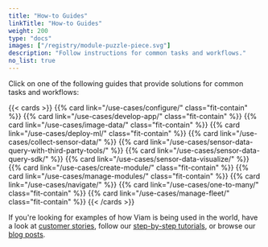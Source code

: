 ```yaml
---
title: "How-to Guides"
linkTitle: "How-to Guides"
weight: 200
type: "docs"
images: ["/registry/module-puzzle-piece.svg"]
description: "Follow instructions for common tasks and workflows."
no_list: true
---
```


Click on one of the following guides that provide solutions for common tasks and workflows:

{{< cards >}}
{{% card link="/use-cases/configure/" class="fit-contain" %}}
{{% card link="/use-cases/develop-app/" class="fit-contain" %}}
{{% card link="/use-cases/image-data/" class="fit-contain" %}}
{{% card link="/use-cases/deploy-ml/" class="fit-contain" %}}
{{% card link="/use-cases/collect-sensor-data/" %}}
{{% card link="/use-cases/sensor-data-query-with-third-party-tools/" %}}
{{% card link="/use-cases/sensor-data-query-sdk/" %}}
{{% card link="/use-cases/sensor-data-visualize/" %}}
{{% card link="/use-cases/create-module/" class="fit-contain" %}}
{{% card link="/use-cases/manage-modules/" class="fit-contain" %}}
{{% card link="/use-cases/navigate/" %}}
{{% card link="/use-cases/one-to-many/" class="fit-contain" %}}
{{% card link="/use-cases/manage-fleet/" class="fit-contain" %}}
{{< /cards >}}

If you're looking for examples of how Viam is being used in the world, have a look at [customer stories](https://www.viam.com/customers), follow our [step-by-step tutorials](/tutorials/), or browse our [blog posts](https://www.viam.com/blog?categories=Tutorials).
